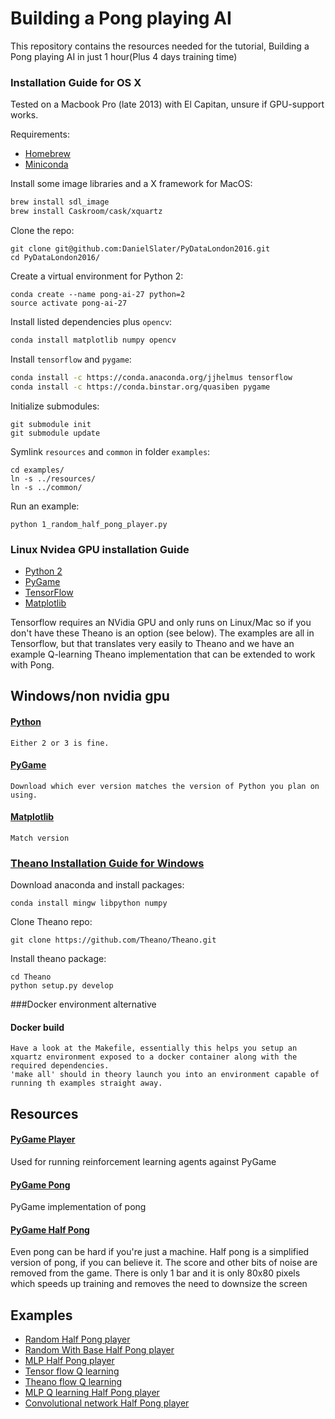 # Building a Pong playing AI

This repository contains the resources needed for the tutorial, Building a Pong playing AI in just 1 hour(Plus 4 days training time)

### Installation Guide for OS X

Tested on a Macbook Pro (late 2013) with El Capitan, unsure if GPU-support works.

Requirements:
* [Homebrew](http://brew.sh/)
* [Miniconda](http://conda.pydata.org/miniconda.html)


Install some image libraries and a X framework for MacOS:

```sh
brew install sdl_image
brew install Caskroom/cask/xquartz
```

Clone the repo:

```
git clone git@github.com:DanielSlater/PyDataLondon2016.git
cd PyDataLondon2016/
```

Create a virtual environment for Python 2:

```
conda create --name pong-ai-27 python=2
source activate pong-ai-27
```

Install listed dependencies plus `opencv`:

```sh
conda install matplotlib numpy opencv
```

Install `tensorflow` and `pygame`:

```sh
conda install -c https://conda.anaconda.org/jjhelmus tensorflow
conda install -c https://conda.binstar.org/quasiben pygame
```


Initialize submodules:

```
git submodule init
git submodule update
```

Symlink `resources` and `common` in folder `examples`:

```
cd examples/
ln -s ../resources/ 
ln -s ../common/ 
```


Run an example:

```
python 1_random_half_pong_player.py
```

### Linux Nvidea GPU installation Guide

* [Python 2](https://www.python.org/downloads/)
* [PyGame](http://www.pygame.org/download.shtml)
* [TensorFlow](https://www.tensorflow.org/versions/r0.8/get_started/os_setup.html#download-and-setup)
* [Matplotlib](http://matplotlib.org/users/installing.html)

Tensorflow requires an NVidia GPU and only runs on Linux/Mac so if you don't have these Theano is an option (see below). The examples are all in Tensorflow, but that translates very easily to Theano and we have an example Q-learning Theano implementation that can be extended to work with Pong.

## Windows/non nvidia gpu

#### [Python](https://www.python.org/downloads/)
    Either 2 or 3 is fine.
#### [PyGame](http://www.pygame.org/download.shtml)
    Download which ever version matches the version of Python you plan on using.
#### [Matplotlib](http://matplotlib.org/users/installing.html)
    Match version

### [Theano Installation Guide for Windows](http://deeplearning.net/software/theano/install.html)

Download anaconda and install packages:

```
conda install mingw libpython numpy
```

Clone Theano repo:

```
git clone https://github.com/Theano/Theano.git
```

Install theano package:

```
cd Theano
python setup.py develop
```

###Docker environment alternative
#### Docker build
    Have a look at the Makefile, essentially this helps you setup an xquartz environment exposed to a docker container along with the required dependencies.
    'make all' should in theory launch you into an environment capable of running th examples straight away.

## Resources

#### [PyGame Player](https://github.com/DanielSlater/PyGamePlayer/blob/master/pygame_player.py)
Used for running reinforcement learning agents against PyGame

#### [PyGame Pong](https://github.com/DanielSlater/PyGamePlayer/blob/master/games/pong.py)
PyGame implementation of pong

#### [PyGame Half Pong](https://github.com/DanielSlater/PyGamePlayer/tree/master/games)
Even pong can be hard if you're just a machine. 
Half pong is a simplified version of pong, if you can believe it.
The score and other bits of noise are removed from the game. 
There is only 1 bar and it is only 80x80 pixels which speeds up training and removes the need to downsize the screen 


## Examples

* [Random Half Pong player](https://github.com/DanielSlater/PyDataLondon2016/blob/master/examples/1_random_half_pong_player.py)
* [Random With Base Half Pong player](https://github.com/DanielSlater/PyDataLondon2016/blob/master/examples/2_random_with_base_half_pong_player.py)
* [MLP Half Pong player](https://github.com/DanielSlater/PyDataLondon2016/blob/master/examples/3_mlp_half_pong_player.py)
* [Tensor flow Q learning](https://github.com/DanielSlater/PyDataLondon2016/blob/master/examples/4_tensorflow_q_learning.py)
* [Theano flow Q learning](https://github.com/DanielSlater/PyDataLondon2016/blob/master/examples/4_theano_q_learning.py)
* [MLP Q learning Half Pong player](https://github.com/DanielSlater/PyDataLondon2016/blob/master/examples/5_mlp_q_learning_half_pong_player.py)
* [Convolutional network Half Pong player](https://github.com/DanielSlater/PyDataLondon2016/blob/master/examples/6_conv_net_half_pong_player.py)
